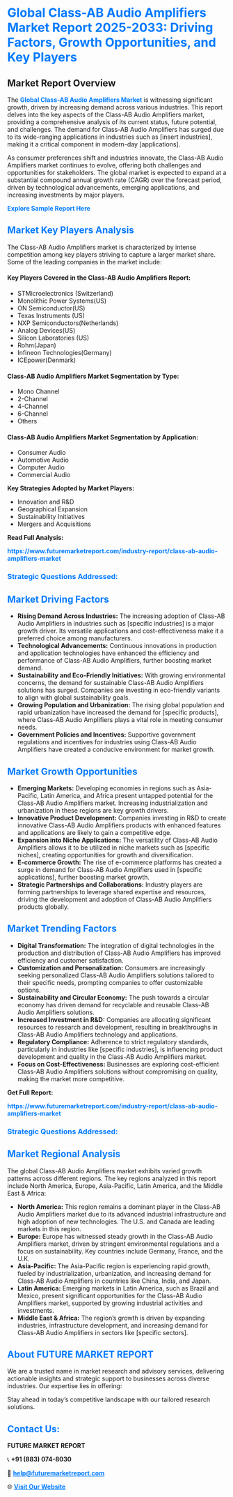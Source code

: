 <h1 style="color: #007BFF;">Global Class-AB Audio Amplifiers Market Report 2025-2033: Driving Factors, Growth Opportunities, and Key Players</h1>

<section id="overview">
<h2>Market Report Overview</h2>
<p>The <a href="https://www.futuremarketreport.com/industry-report/class-ab-audio-amplifiers-market" style="color: #007BFF; text-decoration: none;"><strong>Global Class-AB Audio Amplifiers Market</strong></a> is witnessing significant growth, driven by increasing demand across various industries. This report delves into the key aspects of the Class-AB Audio Amplifiers market, providing a comprehensive analysis of its current status, future potential, and challenges. The demand for Class-AB Audio Amplifiers has surged due to its wide-ranging applications in industries such as [insert industries], making it a critical component in modern-day [applications].</p>
<p>As consumer preferences shift and industries innovate, the Class-AB Audio Amplifiers market continues to evolve, offering both challenges and opportunities for stakeholders. The global market is expected to expand at a substantial compound annual growth rate (CAGR) over the forecast period, driven by technological advancements, emerging applications, and increasing investments by major players.</p>
</section>

<section id="overview">
<p><a href="https://www.futuremarketreport.com/request-sample/reportId=75735" style="color: #007BFF; text-decoration: none;"><strong>Explore Sample Report Here</strong></a></p>
</section>

<section id="key-players">
<h2 style="color: #007BFF;">Market Key Players Analysis</h2>
<p>The Class-AB Audio Amplifiers market is characterized by intense competition among key players striving to capture a larger market share. Some of the leading companies in the market include:</p>
<h4>Key Players Covered in the Class-AB Audio Amplifiers Report:</h4>
<ul><li>STMicroelectronics (Switzerland)</li><li>Monolithic Power Systems(US)</li><li>ON Semiconductor(US)</li><li>Texas Instruments (US)</li><li>NXP Semiconductors(Netherlands)</li><li>Analog Devices(US)</li><li>Silicon Laboratories (US)</li><li>Rohm(Japan)</li><li>Infineon Technologies(Germany)</li><li>ICEpower(Denmark)</li></ul>
<h4>Class-AB Audio Amplifiers Market Segmentation by Type:</h4>
<ul><li>Mono Channel</li><li>2-Channel</li><li>4-Channel</li><li>6-Channel</li><li>Others</li></ul>

<h4>Class-AB Audio Amplifiers Market Segmentation by Application:</h4>
<ul><li>Consumer Audio</li><li>Automotive Audio</li><li>Computer Audio</li><li>Commercial Audio</li></ul>
<p><strong>Key Strategies Adopted by Market Players:</strong></p>
<ul>
<li>Innovation and R&D</li>
<li>Geographical Expansion</li>
<li>Sustainability Initiatives</li>
<li>Mergers and Acquisitions</li>
</ul>
</section>

<section>
<p><strong>Read Full Analysis: </strong></p><a href="https://www.futuremarketreport.com/industry-report/class-ab-audio-amplifiers-market" style="color: #007BFF; text-decoration: none;"><strong>https://www.futuremarketreport.com/industry-report/class-ab-audio-amplifiers-market</strong></a>
<h3 style="color: #007BFF;">Strategic Questions Addressed:</h3>
</section>

<section id="driving-factors">
<h2 style="color: #007BFF;">Market Driving Factors</h2>
<ul>
<li><strong>Rising Demand Across Industries:</strong> The increasing adoption of Class-AB Audio Amplifiers in industries such as [specific industries] is a major growth driver. Its versatile applications and cost-effectiveness make it a preferred choice among manufacturers.</li>
<li><strong>Technological Advancements:</strong> Continuous innovations in production and application technologies have enhanced the efficiency and performance of Class-AB Audio Amplifiers, further boosting market demand.</li>
<li><strong>Sustainability and Eco-Friendly Initiatives:</strong> With growing environmental concerns, the demand for sustainable Class-AB Audio Amplifiers solutions has surged. Companies are investing in eco-friendly variants to align with global sustainability goals.</li>
<li><strong>Growing Population and Urbanization:</strong> The rising global population and rapid urbanization have increased the demand for [specific products], where Class-AB Audio Amplifiers plays a vital role in meeting consumer needs.</li>
<li><strong>Government Policies and Incentives:</strong> Supportive government regulations and incentives for industries using Class-AB Audio Amplifiers have created a conducive environment for market growth.</li>
</ul>
</section>

<section id="growth-opportunities">
<h2 style="color: #007BFF;">Market Growth Opportunities</h2>
<ul>
<li><strong>Emerging Markets:</strong> Developing economies in regions such as Asia-Pacific, Latin America, and Africa present untapped potential for the Class-AB Audio Amplifiers market. Increasing industrialization and urbanization in these regions are key growth drivers.</li>
<li><strong>Innovative Product Development:</strong> Companies investing in R&D to create innovative Class-AB Audio Amplifiers products with enhanced features and applications are likely to gain a competitive edge.</li>
<li><strong>Expansion into Niche Applications:</strong> The versatility of Class-AB Audio Amplifiers allows it to be utilized in niche markets such as [specific niches], creating opportunities for growth and diversification.</li>
<li><strong>E-commerce Growth:</strong> The rise of e-commerce platforms has created a surge in demand for Class-AB Audio Amplifiers used in [specific applications], further boosting market growth.</li>
<li><strong>Strategic Partnerships and Collaborations:</strong> Industry players are forming partnerships to leverage shared expertise and resources, driving the development and adoption of Class-AB Audio Amplifiers products globally.</li>
</ul>
</section>

<section id="trending-factors">
<h2 style="color: #007BFF;">Market Trending Factors</h2>
<ul>
<li><strong>Digital Transformation:</strong> The integration of digital technologies in the production and distribution of Class-AB Audio Amplifiers has improved efficiency and customer satisfaction.</li>
<li><strong>Customization and Personalization:</strong> Consumers are increasingly seeking personalized Class-AB Audio Amplifiers solutions tailored to their specific needs, prompting companies to offer customizable options.</li>
<li><strong>Sustainability and Circular Economy:</strong> The push towards a circular economy has driven demand for recyclable and reusable Class-AB Audio Amplifiers solutions.</li>
<li><strong>Increased Investment in R&D:</strong> Companies are allocating significant resources to research and development, resulting in breakthroughs in Class-AB Audio Amplifiers technology and applications.</li>
<li><strong>Regulatory Compliance:</strong> Adherence to strict regulatory standards, particularly in industries like [specific industries], is influencing product development and quality in the Class-AB Audio Amplifiers market.</li>
<li><strong>Focus on Cost-Effectiveness:</strong> Businesses are exploring cost-efficient Class-AB Audio Amplifiers solutions without compromising on quality, making the market more competitive.</li>
</ul>
</section>

<section>
<p><strong>Get Full Report: </strong></p><a href="https://www.futuremarketreport.com/industry-report/class-ab-audio-amplifiers-market" style="color: #007BFF; text-decoration: none;"><strong>https://www.futuremarketreport.com/industry-report/class-ab-audio-amplifiers-market</strong></a>
<h3 style="color: #007BFF;">Strategic Questions Addressed:</h3>
</section>


<section id="regional-analysis">
<h2 style="color: #007BFF;">Market Regional Analysis</h2>
<p>The global Class-AB Audio Amplifiers market exhibits varied growth patterns across different regions. The key regions analyzed in this report include North America, Europe, Asia-Pacific, Latin America, and the Middle East & Africa:</p>
<ul>
<li><strong>North America:</strong> This region remains a dominant player in the Class-AB Audio Amplifiers market due to its advanced industrial infrastructure and high adoption of new technologies. The U.S. and Canada are leading markets in this region.</li>
<li><strong>Europe:</strong> Europe has witnessed steady growth in the Class-AB Audio Amplifiers market, driven by stringent environmental regulations and a focus on sustainability. Key countries include Germany, France, and the U.K.</li>
<li><strong>Asia-Pacific:</strong> The Asia-Pacific region is experiencing rapid growth, fueled by industrialization, urbanization, and increasing demand for Class-AB Audio Amplifiers in countries like China, India, and Japan.</li>
<li><strong>Latin America:</strong> Emerging markets in Latin America, such as Brazil and Mexico, present significant opportunities for the Class-AB Audio Amplifiers market, supported by growing industrial activities and investments.</li>
<li><strong>Middle East & Africa:</strong> The region’s growth is driven by expanding industries, infrastructure development, and increasing demand for Class-AB Audio Amplifiers in sectors like [specific sectors].</li>
</ul>
</section>

<footer>
<h2 style="color: #007BFF;">About FUTURE MARKET REPORT</h2>
<p>We are a trusted name in market research and advisory services, delivering actionable insights and strategic support to businesses across diverse industries. Our expertise lies in offering:</p>

<p>Stay ahead in today’s competitive landscape with our tailored research solutions.</p>

<h2 style="color: #007BFF;">Contact Us:</h2>
<p><strong>FUTURE MARKET REPORT</strong></p>
<p>📞 <strong>+91 (883) 074-8030</strong></p>
<p>📧 <strong><a href="mailto:help@futuremarketreport.com" style="color: #007BFF;">help@futuremarketreport.com</a></strong></p>
<p>🌐 <strong><a href="https://www.futuremarketreport.com/" style="color: #007BFF;">Visit Our Website</a></strong></p>
</footer>